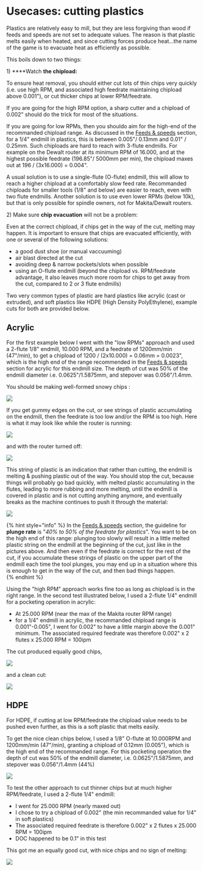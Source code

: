 # Usecases: cutting plastics

Plastics are relatively easy to mill, but they are less forgiving than wood if feeds and speeds are not set to adequate values. The reason is that plastic melts easily when heated, and since cutting forces produce heat...the name of the game is to evacuate heat as efficiently as possible.

This boils down to two things:

1\) ****Watch **the chipload:**

To ensure heat removal, you should either cut lots of thin chips very quickly \(i.e. use high RPM, and associated high feedrate maintaining chipload above 0.001"\), or cut thicker chips at lower RPM/feedrate.

If you are going for the high RPM option, a sharp cutter and a chipload of 0.002" should do the trick for most of the situations.

If you are going for low RPMs, then you shouldo aim for the high-end of the recommanded chipload range. As discussed in the [Feeds & speeds](feeds-and-speeds-basics.md) section, for a 1/4" endmill in plastics, this is between 0.005"/ 0.13mm and 0.01" / 0.25mm. Such chiploads are hard to reach with 3-flute endmills. For example on the Dewalt router at its minimum RPM of 16.000, and at the highest possible feedrate \(196.85"/ 5000mm per min\), the chipload maxes out at 196 / \(3x16.000\) = 0.004".

A usual solution is to use a single-flute \(O-flute\) endmill, this will allow to reach a higher chipload at a comfortably slow feed rate. Recommanded chiploads for smaller tools \(1/8" and below\) are easier to reach, even with two flute endmills. Another solution is to use even lower RPMs \(below 10k\), but that is only possible for spindle owners, not for Makita/Dewalt routers.

2\) Make sure **chip evacuation** will not be a problem:

Even at the correct chipload, if chips get in the way of the cut, melting may happen. It is important to ensure that chips are evacuated efficiently, with one or several of the following solutions:

* a good dust shoe \(or manual vaccuuming\)
* air blast directed at the cut
* avoiding deep & narrow pockets/slots when possible
* using an O-flute endmill \(beyond the chipload vs. RPM/feedrate advantage, it also leaves much more room for chips to get away from the cut, compared to 2 or 3 flute endmills\)

Two very common types of plastic are hard plastics like acrylic \(cast or extruded\), and soft plastics like HDPE \(High Density PolyEthylene\), example cuts for both are provided below.

## Acrylic

For the first example below I went with the "low RPMs" approach and used a 2-flute 1/8" endmill, 10.000 RPM, and a feedrate of 1200mm/min \(47"/min\), to get a chipload of 1200 / \(2x10.000\) = 0.06mm = 0.0023", which is the high end of the range recommended in the [Feeds & speeds](feeds-and-speeds-basics.md) section for acrylic for this endmill size. The depth of cut was 50% of the endmill diameter i.e. 0.0625"/1.5875mm, and stepover was 0.056"/1.4mm.

You should be making well-formed snowy chips :

![](.gitbook/assets/acrylic_chips.png)

If you get gummy edges on the cut, or see strings of plastic accumulating on the endmill, then the feedrate is too low and/or the RPM is too high. Here is what it may look like while the router is running:

![](.gitbook/assets/stringy_endmill_rotation.png)

and with the router turned off:

![](.gitbook/assets/stringy_endmill_still.png)

This string of plastic is an indication that rather than cutting, the endmill is melting & pushing plastic out of the way. You should stop the cut, because things will probably go bad quickly, with melted plastic accumulating in the flutes, leading to more rubbing and more melting, until the endmill is covered in plastic and is not cutting anything anymore, and eventually breaks as the machine continues to push it through the material:

![](.gitbook/assets/broken_bit_1_5mm.png)

{% hint style="info" %}
In the [Feeds & speeds](feeds-and-speeds-basics.md) section, the guideline for **plunge rate** is "_40% to 50% of the feedrate for plastics_". You want to be on the high end of this range: plunging too slowly will result in a little melted plastic string on the endmill at the beginning of the cut, just like in the pictures above. And then even if the feedrate is correct for the rest of the cut, if you accumulate these strings of plastic on the upper part of the endmill each time the tool plunges, you may end up in a situation where this is enough to get in the way of the cut, and then bad things happen.  
{% endhint %}

Using the "high RPM" approach works fine too as long as chipload is in the right range. In the second test illustrated below, I used a 2-flute 1/4" endmill for a pocketing operation in acrylic:

* At 25.000 RPM \(near the max of the Makita router RPM range\)
* for a 1/4" endmill in acrylic, the recommanded chipload range is 0.001"-0.005", I went for 0.002" to have a little margin above the 0.001" minimum. The associated required feedrate was therefore 0.002" x 2 flutes x 25.000 RPM = 100ipm

The cut produced equally good chips,

![](.gitbook/assets/acrylic_25k_chips.png)

and a clean cut:

![](.gitbook/assets/acrylic_25k_pocket.png)

## HDPE

For HDPE, if cutting at low RPM/feedrate the chipload value needs to be pushed even further, as this is a soft plastic that melts easily.

To get the nice clean chips below, I used a 1/8" O-flute at 10.000RPM and 1200mm/min \(47"/min\), granting a chipload of 0.12mm \(0.005"\), which is the high end of the recommanded range. For this pocketing operation the depth of cut was 50% of the endmill diameter, i.e. 0.0625"/1.5875mm, and stepover was 0.056"/1.4mm \(44%\)

![](.gitbook/assets/hdpe_chips.png)

To test the other approach to cut thinner chips but at much higher RPM/feedrate, I used a 2-flute 1/4" endmill:

* I went for 25.000 RPM \(nearly maxed out\)
* I chose to try a chipload of 0.002" \(the min recommanded value for 1/4" in soft plastics\)
* The associated required feedrate is therefore 0.002" x 2 flutes x 25.000 RPM = 100ipm
* DOC happened to be 0.1" in this test

This got me an equally good cut, with nice chips and no sign of melting:

![](.gitbook/assets/hdpe_25k_100ipm.png)

